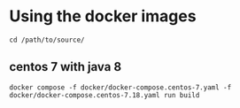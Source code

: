 # Using the docker images

```
cd /path/to/source/
```

## centos 7 with java 8

```
docker compose -f docker/docker-compose.centos-7.yaml -f docker/docker-compose.centos-7.18.yaml run build
```
